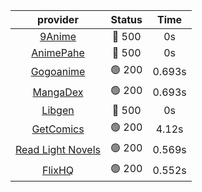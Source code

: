 | **provider** | **Status** | **Time** |
|:--------:|:------:|:----:|
| [9Anime](https://9anime.to) | 🔴 500 | 0s |
| [AnimePahe](https://animepahe.com) | 🔴 500 | 0s |
|  [Gogoanime](https://gogoanime.gg)  | 🟢 200 | 0.693s |
|  [MangaDex](https://mangadex.org)  | 🟢 200 | 0.693s |
| [Libgen](http://libgen) | 🔴 500 | 0s |
|  [GetComics](https://getcomics.info/)  | 🟢 200 | 4.12s |
|  [Read Light Novels](https://readlightnovels.net)  | 🟢 200 | 0.569s |
|  [FlixHQ](https://flixhq.to)  | 🟢 200 | 0.552s |
